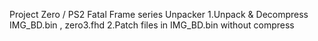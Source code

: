 Project Zero / PS2  Fatal Frame series Unpacker
1.Unpack & Decompress IMG_BD.bin , zero3.fhd
2.Patch files in IMG_BD.bin without compress

